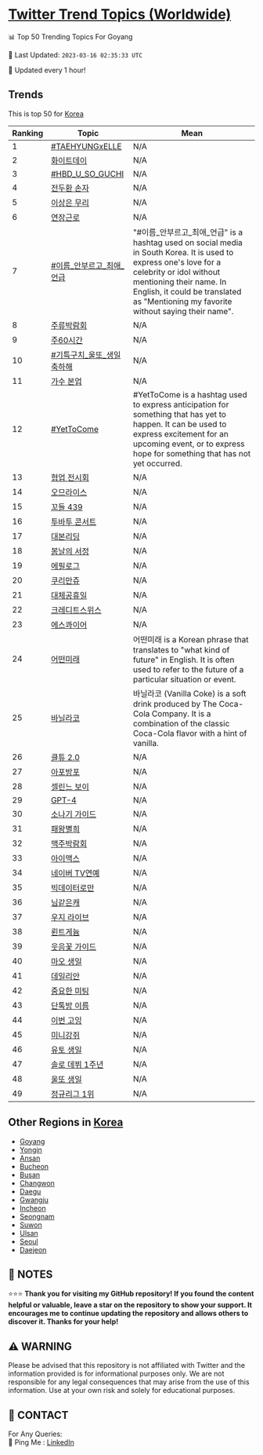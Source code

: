 [Twitter Trend Topics (Worldwide)](https://github.com/ErcinDedeoglu/Twitter-Trend-Topics)
==========


📊 Top 50 Trending Topics For Goyang

📆 Last Updated: `2023-03-16 02:35:33 UTC`

🔧 Updated every 1 hour!


## Trends

This is top 50 for [Korea](</Korea>)

| Ranking | Topic | Mean |
| ------- | ------------ | ------------ |
| 1 | [#TAEHYUNGxELLE](http://twitter.com/search?q=%23TAEHYUNGxELLE) | N/A |
| 2 | [화이트데이](http://twitter.com/search?q=%ed%99%94%ec%9d%b4%ed%8a%b8%eb%8d%b0%ec%9d%b4) | N/A |
| 3 | [#HBD_U_SO_GUCHI](http://twitter.com/search?q=%23HBD_U_SO_GUCHI) | N/A |
| 4 | [전두환 손자](http://twitter.com/search?q=%ec%a0%84%eb%91%90%ed%99%98+%ec%86%90%ec%9e%90) | N/A |
| 5 | [이상은 무리](http://twitter.com/search?q=%ec%9d%b4%ec%83%81%ec%9d%80+%eb%ac%b4%eb%a6%ac) | N/A |
| 6 | [연장근로](http://twitter.com/search?q=%ec%97%b0%ec%9e%a5%ea%b7%bc%eb%a1%9c) | N/A |
| 7 | [#이름_안부르고_최애_언급](http://twitter.com/search?q=%23%ec%9d%b4%eb%a6%84_%ec%95%88%eb%b6%80%eb%a5%b4%ea%b3%a0_%ec%b5%9c%ec%95%a0_%ec%96%b8%ea%b8%89) | "#이름_안부르고_최애_언급" is a hashtag used on social media in South Korea. It is used to express one's love for a celebrity or idol without mentioning their name. In English, it could be translated as "Mentioning my favorite without saying their name". |
| 8 | [주류박람회](http://twitter.com/search?q=%ec%a3%bc%eb%a5%98%eb%b0%95%eb%9e%8c%ed%9a%8c) | N/A |
| 9 | [주60시간](http://twitter.com/search?q=%ec%a3%bc60%ec%8b%9c%ea%b0%84) | N/A |
| 10 | [#기특구치_울또_생일축하해](http://twitter.com/search?q=%23%ea%b8%b0%ed%8a%b9%ea%b5%ac%ec%b9%98_%ec%9a%b8%eb%98%90_%ec%83%9d%ec%9d%bc%ec%b6%95%ed%95%98%ed%95%b4) | N/A |
| 11 | [가수 본업](http://twitter.com/search?q=%ea%b0%80%ec%88%98+%eb%b3%b8%ec%97%85) | N/A |
| 12 | [#YetToCome](http://twitter.com/search?q=%23YetToCome) | #YetToCome is a hashtag used to express anticipation for something that has yet to happen. It can be used to express excitement for an upcoming event, or to express hope for something that has not yet occurred. |
| 13 | [협업 전시회](http://twitter.com/search?q=%ed%98%91%ec%97%85+%ec%a0%84%ec%8b%9c%ed%9a%8c) | N/A |
| 14 | [오므라이스](http://twitter.com/search?q=%ec%98%a4%eb%af%80%eb%9d%bc%ec%9d%b4%ec%8a%a4) | N/A |
| 15 | [꼬들 439](http://twitter.com/search?q=%ea%bc%ac%eb%93%a4+439) | N/A |
| 16 | [투바투 콘서트](http://twitter.com/search?q=%ed%88%ac%eb%b0%94%ed%88%ac+%ec%bd%98%ec%84%9c%ed%8a%b8) | N/A |
| 17 | [대본리딩](http://twitter.com/search?q=%eb%8c%80%eb%b3%b8%eb%a6%ac%eb%94%a9) | N/A |
| 18 | [봄날의 서정](http://twitter.com/search?q=%eb%b4%84%eb%82%a0%ec%9d%98+%ec%84%9c%ec%a0%95) | N/A |
| 19 | [에필로그](http://twitter.com/search?q=%ec%97%90%ed%95%84%eb%a1%9c%ea%b7%b8) | N/A |
| 20 | [쿠리만쥬](http://twitter.com/search?q=%ec%bf%a0%eb%a6%ac%eb%a7%8c%ec%a5%ac) | N/A |
| 21 | [대체공휴일](http://twitter.com/search?q=%eb%8c%80%ec%b2%b4%ea%b3%b5%ed%9c%b4%ec%9d%bc) | N/A |
| 22 | [크레디트스위스](http://twitter.com/search?q=%ed%81%ac%eb%a0%88%eb%94%94%ed%8a%b8%ec%8a%a4%ec%9c%84%ec%8a%a4) | N/A |
| 23 | [에스콰이어](http://twitter.com/search?q=%ec%97%90%ec%8a%a4%ec%bd%b0%ec%9d%b4%ec%96%b4) | N/A |
| 24 | [어떤미래](http://twitter.com/search?q=%ec%96%b4%eb%96%a4%eb%af%b8%eb%9e%98) | 어떤미래 is a Korean phrase that translates to "what kind of future" in English. It is often used to refer to the future of a particular situation or event. |
| 25 | [바닐라코](http://twitter.com/search?q=%eb%b0%94%eb%8b%90%eb%9d%bc%ec%bd%94) | 바닐라코 (Vanilla Coke) is a soft drink produced by The Coca-Cola Company. It is a combination of the classic Coca-Cola flavor with a hint of vanilla. |
| 26 | [클튜 2.0](http://twitter.com/search?q=%ed%81%b4%ed%8a%9c+2.0) | N/A |
| 27 | [아포방포](http://twitter.com/search?q=%ec%95%84%ed%8f%ac%eb%b0%a9%ed%8f%ac) | N/A |
| 28 | [셀린느 보이](http://twitter.com/search?q=%ec%85%80%eb%a6%b0%eb%8a%90+%eb%b3%b4%ec%9d%b4) | N/A |
| 29 | [GPT-4](http://twitter.com/search?q=GPT-4) | N/A |
| 30 | [소나기 가이드](http://twitter.com/search?q=%ec%86%8c%eb%82%98%ea%b8%b0+%ea%b0%80%ec%9d%b4%eb%93%9c) | N/A |
| 31 | [패왕별희](http://twitter.com/search?q=%ed%8c%a8%ec%99%95%eb%b3%84%ed%9d%ac) | N/A |
| 32 | [맥주박람회](http://twitter.com/search?q=%eb%a7%a5%ec%a3%bc%eb%b0%95%eb%9e%8c%ed%9a%8c) | N/A |
| 33 | [아이맥스](http://twitter.com/search?q=%ec%95%84%ec%9d%b4%eb%a7%a5%ec%8a%a4) | N/A |
| 34 | [네이버 TV연예](http://twitter.com/search?q=%eb%84%a4%ec%9d%b4%eb%b2%84+TV%ec%97%b0%ec%98%88) | N/A |
| 35 | [빅데이터로만](http://twitter.com/search?q=%eb%b9%85%eb%8d%b0%ec%9d%b4%ed%84%b0%eb%a1%9c%eb%a7%8c) | N/A |
| 36 | [님같은캐](http://twitter.com/search?q=%eb%8b%98%ea%b0%99%ec%9d%80%ec%ba%90) | N/A |
| 37 | [우지 라이브](http://twitter.com/search?q=%ec%9a%b0%ec%a7%80+%eb%9d%bc%ec%9d%b4%eb%b8%8c) | N/A |
| 38 | [뢴트게늄](http://twitter.com/search?q=%eb%a2%b4%ed%8a%b8%ea%b2%8c%eb%8a%84) | N/A |
| 39 | [웃음꽃 가이드](http://twitter.com/search?q=%ec%9b%83%ec%9d%8c%ea%bd%83+%ea%b0%80%ec%9d%b4%eb%93%9c) | N/A |
| 40 | [마오 생일](http://twitter.com/search?q=%eb%a7%88%ec%98%a4+%ec%83%9d%ec%9d%bc) | N/A |
| 41 | [데일리안](http://twitter.com/search?q=%eb%8d%b0%ec%9d%bc%eb%a6%ac%ec%95%88) | N/A |
| 42 | [중요한 미팅](http://twitter.com/search?q=%ec%a4%91%ec%9a%94%ed%95%9c+%eb%af%b8%ed%8c%85) | N/A |
| 43 | [단톡방 이름](http://twitter.com/search?q=%eb%8b%a8%ed%86%a1%eb%b0%a9+%ec%9d%b4%eb%a6%84) | N/A |
| 44 | [이번 고잉](http://twitter.com/search?q=%ec%9d%b4%eb%b2%88+%ea%b3%a0%ec%9e%89) | N/A |
| 45 | [미니강쥐](http://twitter.com/search?q=%eb%af%b8%eb%8b%88%ea%b0%95%ec%a5%90) | N/A |
| 46 | [유토 생일](http://twitter.com/search?q=%ec%9c%a0%ed%86%a0+%ec%83%9d%ec%9d%bc) | N/A |
| 47 | [솔로 데뷔 1주년](http://twitter.com/search?q=%ec%86%94%eb%a1%9c+%eb%8d%b0%eb%b7%94+1%ec%a3%bc%eb%85%84) | N/A |
| 48 | [울또 생일](http://twitter.com/search?q=%ec%9a%b8%eb%98%90+%ec%83%9d%ec%9d%bc) | N/A |
| 49 | [정규리그 1위](http://twitter.com/search?q=%ec%a0%95%ea%b7%9c%eb%a6%ac%ea%b7%b8+1%ec%9c%84) | N/A |



## Other Regions in [Korea](</Korea>)

* [Goyang](</Korea/Goyang.md>)
* [Yongin](</Korea/Yongin.md>)
* [Ansan](</Korea/Ansan.md>)
* [Bucheon](</Korea/Bucheon.md>)
* [Busan](</Korea/Busan.md>)
* [Changwon](</Korea/Changwon.md>)
* [Daegu](</Korea/Daegu.md>)
* [Gwangju](</Korea/Gwangju.md>)
* [Incheon](</Korea/Incheon.md>)
* [Seongnam](</Korea/Seongnam.md>)
* [Suwon](</Korea/Suwon.md>)
* [Ulsan](</Korea/Ulsan.md>)
* [Seoul](</Korea/Seoul.md>)
* [Daejeon](</Korea/Daejeon.md>)



## 📝 NOTES

⭐⭐⭐ **Thank you for visiting my GitHub repository! If you found the content helpful or valuable, leave a star on the repository to show your support. It encourages me to continue updating the repository and allows others to discover it. Thanks for your help!**


## ⚠️ WARNING

Please be advised that this repository is not affiliated with Twitter and the information provided is for informational purposes only. We are not responsible for any legal consequences that may arise from the use of this information. Use at your own risk and solely for educational purposes.


## 📨 CONTACT

 For Any Queries:  
            🏓 Ping Me : [LinkedIn](https://www.linkedin.com/in/ercindedeoglu/)

